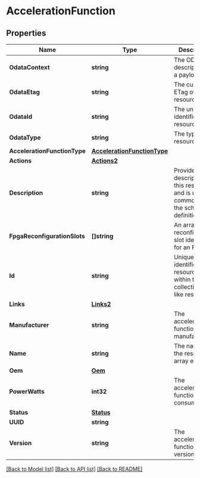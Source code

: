 # AccelerationFunction

## Properties
Name | Type | Description | Notes
------------ | ------------- | ------------- | -------------
**OdataContext** | **string** | The OData description of a payload. | [optional] 
**OdataEtag** | **string** | The current ETag of the resource. | [optional] 
**OdataId** | **string** | The unique identifier for a resource. | 
**OdataType** | **string** | The type of a resource. | 
**AccelerationFunctionType** | [**AccelerationFunctionType**](AccelerationFunctionType.md) |  | [optional] 
**Actions** | [**Actions2**](Actions_2.md) |  | [optional] 
**Description** | **string** | Provides a description of this resource and is used for commonality  in the schema definitions. | [optional] 
**FpgaReconfigurationSlots** | **[]string** | An array of the reconfiguration slot identifiers for an FPGA. | [optional] 
**Id** | **string** | Uniquely identifies the resource within the collection of like resources. | 
**Links** | [**Links2**](Links_2.md) |  | [optional] 
**Manufacturer** | **string** | The acceleration function code manufacturer. | [optional] 
**Name** | **string** | The name of the resource or array element. | 
**Oem** | [**Oem**](Oem.md) |  | [optional] 
**PowerWatts** | **int32** | The acceleration function power consumption. | [optional] 
**Status** | [**Status**](Status.md) |  | [optional] 
**UUID** | **string** |  | [optional] 
**Version** | **string** | The acceleration function version. | [optional] 

[[Back to Model list]](../README.md#documentation-for-models) [[Back to API list]](../README.md#documentation-for-api-endpoints) [[Back to README]](../README.md)


